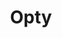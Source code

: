 ---
title: "Opty"
description: "Proactive optimization for Kubernetes workloads. Reduce carbon emission."

url: opty
draft: false

navigation:
  logo: "images/icons/opty.svg"
  logo_text: "Opty"
  logo_text_color: "secblack"

# Removing the below doc from the page, as the doc page does not exist
#menu:
  #- name: "Opty (Optimizor) Doc"
    #url: "https://docs.intelops.ai/latest/opty/"
  
  navigation_button:
    enable: true
    icon: "far fa-user"
    label: "Log In"
    link: "#!"
  navigation_button_two:
    enable: true
    label: "Book Demo"
    link: "/product-demo-request-form/"

banner:
  bg_color: ""
  subtitle: "Optimizor (Opty)"
  subtitle_color: "#B0D775"
  title: "Pro-Active Intelligent Solution for Dynamic Optimization"
  title_color: ""
  description: "Achieve performance and cost-effectiveness with Opty, the dynamic solution that learns your workloads complexities in Kubernetes. By analyzing diverse metrics, Opty determines the optimal resource allocation for your applications, helping developers to build a cloud-native ecosystem right from the development stage."
  description_color: ""
  image: images/banner/opty/opty-banner-image.svg
  button:
    enable: true
    label: "Book a Demo"
    #icon: "fas fa-arrow-right"
    link: "/product-demo-request-form/"
  video_button:
    enable: false
    label: "Watch demo"
    video_url: "https://www.youtube.com/embed/dyZcRRWiuuw"

# image_and_content_block
image_and_content_block:
  enable: true
  blocks:
  - enable: true
    subtitle: "Complex"
    subtitle_color: "#B0D775"
    title: "Navigating Complex Workloads "
    title_color: ""
    image: "images/content/opty/opty-row1.svg"
    content_position: "right" # Value will be - "left/right"
    bg_color: ""
    content_color: ""
    content: |
      * **Workload Complexity**: Managing the behavior of workloads on Kubernetes, including stateless and stateful workloads, is increasingly challenging due to the complexity driven by continuous innovation 
      * **Impact of DevSecOps and TestOps**: The adoption of DevSecOps and TestOps cultures introduces additional complexity to engineers' lives, affecting the runtime performance, efficiency, and cost-effectiveness of the cloud-native ecosystem. 
      * **Alignment with Business Goals**: Engineers struggle to align workloads with business objectives, making it difficult to achieve the desired outcomes and meet organizational goals effectively. 
      * **Optimal Resource Allocation**: Determining the optimal allocation of resources for running applications with the best performance and cost-effectiveness requires dynamic analysis of diverse metrics, which is a complex task. 
      * **Lack of Proactive Optimization**: Without a proactive solution, engineers face challenges in optimizing workloads during the development stage, resulting in inefficiencies and suboptimal performance. 
      * **Limited Control in Development**: Engineers need greater control in the development environment to build a cloud-native ecosystem with optimal runtime values, which is currently lacking. 

  - enable: true
    subtitle: "The Intelligence"
    subtitle_color: "#B0D775"
    title: "Pro-Active Cloud-Native Optimization"
    title_color: ""
    image: "images/content/opty/opty-row2.svg"
    content_position: "left" # Value will be - "left/right"
    bg_color: "#262423"
    content_color: ""
    content: |
      * **Kubernetes Cluster Management**: Simplifies the management of Kubernetes clusters by providing tools and services that enable developers to gain comprehensive insights and effectively oversee their clusters. 
      * **Resource Allocation Optimization**: Assist developers in determining the optimal allocation of computing power and resources for their applications. 
      * **Computing Power and Cost-Effective Resources**: Helps developers accurately assess the computing power and resource needs of their applications. 
      * **Development Stage Resource Identification**: Supports developers in identifying the required resources and configurations during the development stage.  
      * **High-Performance Cloud-Native Optimization**: Facilitates the development of well-optimized cloud-native systems that deliver excellent performance. 
      * **Aligning Workloads and Business Goals**: Enables businesses to align workloads with their strategic objectives by providing insights and optimization capabilities, ensuring effective achievement of desired outcomes and organizational goals. 

  - enable: true
    subtitle: ""
    subtitle_color: "#B0D775"
    title: "Features"
    title_color: ""
    image: "images/content/opty/opty-row3.svg"
    content_position: "right" # Value will be - "left/right"
    bg_color: ""
    content_color: ""
    content: |
      * Zero Carbon Emission and Low Carbon Footprint
      * Simplified Kubernetes Cluster Management 
      * Intelligent Resource Allocation for Optimal Performance 
      * Accurate Computing Power and Cost-Effective Resource Determination 
      * Development Stage Resource Identification and Configuration Support 
      * Proactive Optimization for Cloud-Native Workloads 
      * Enhanced Control and Customization in the Development Environment 
      * Performance-driven Insights and Recommendations 
      * Dynamic Learning Algorithms for Workload Complexity Analysis 
      * Alignment with Business Goals for Effective Outcomes 
  
call_to_action:
  enable: true
  title: "Start using <br/> Opty <br/> today..."
  title_color: "#fff"
  image: "images/call-to-actions/opty/robo-image.svg"
  button_label: "Book a Demo"
  button_link: "/product-demo-request-form/"
  bg_color: "#2E2C2B"
  bottom_bg_color: "#262423"

footer:
  footer_light: false
---